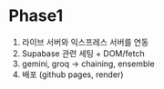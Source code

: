 # Phase1
1. 라이브 서버와 익스프레스 서버를 연동
2. Supabase 관련 세팅 + DOM/fetch
3. gemini, groq -> chaining, ensemble
4. 배포 (github pages, render)
